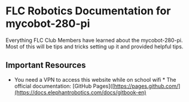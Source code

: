 # FLC Robotics Documentation for mycobot-280-pi 
Everything FLC Club Members have learned about the mycobot-280-pi. Most of this will be tips and tricks setting up it and provided helpful tips. 

## Important Resources 
* You need a VPN to access this website while on school wifi *
The official documentation: [GitHub Pages]([https://pages.github.com/](https://docs.elephantrobotics.com/docs/gitbook-en)

